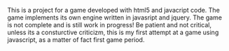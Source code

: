 This is a project for a game developed with html5 and javacript code. The game implements its own engine written in javasript and jquery.
The game is not complete and is still work in progress! Be patient and not critical, unless its a consturctive criticizm, this is my first attempt
at a game using javascript, as a matter of fact first game period.
